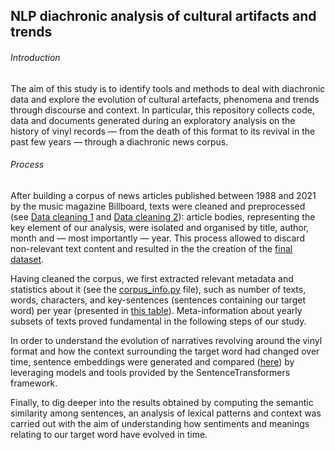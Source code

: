 ## NLP diachronic analysis of cultural artifacts and trends

###### Introduction

The aim of this study is to identify tools and methods to deal with diachronic data and explore the evolution of cultural artefacts, phenomena and trends through discourse and context. 
In particular, this repository collects code, data and documents generated during an exploratory analysis on the history of vinyl records — from the death of this format to its revival in the past few years — through a diachronic news corpus.

###### Process 

After building a corpus of news articles published between 1988 and 2021 by the music magazine Billboard, texts were cleaned and preprocessed (see [Data cleaning 1](https://github.com/beatrice-f/Thesis-repo/blob/main/datacleaning1.py) and [Data cleaning 2](https://github.com/beatrice-f/Thesis-repo/blob/main/datacleaning2.py)): article bodies, representing the key element of our analysis, were isolated and organised by title, author, month and — most importantly — year. This process allowed to discard non-relevant text content and resulted in the the creation of the [final dataset](https://github.com/beatrice-f/Thesis-repo/blob/main/dataset.csv).

Having cleaned the corpus, we first extracted relevant metadata and statistics about it (see the [corpus_info.py](https://github.com/beatrice-f/Thesis-repo/blob/main/corpus_info.py) file), such as number of texts, words, characters, and key-sentences (sentences containing our target word) per year (presented in [this table](https://github.com/beatrice-f/Thesis-repo/blob/main/corpus_statistics.png)). Meta-information about yearly subsets of texts proved fundamental in the following steps of our study. 

In order to understand the evolution of narratives revolving around the vinyl format and how the context surrounding the target word had changed over time, sentence embeddings were generated and compared ([here](https://github.com/beatrice-f/Thesis-repo/blob/main/cos_similarity.py)) by leveraging models and tools provided by the SentenceTransformers framework. 

Finally, to dig deeper into the results obtained by computing the semantic similarity among sentences, an analysis of lexical patterns and context was carried out with the aim of understanding how sentiments and meanings relating to our target word have evolved in time. 
